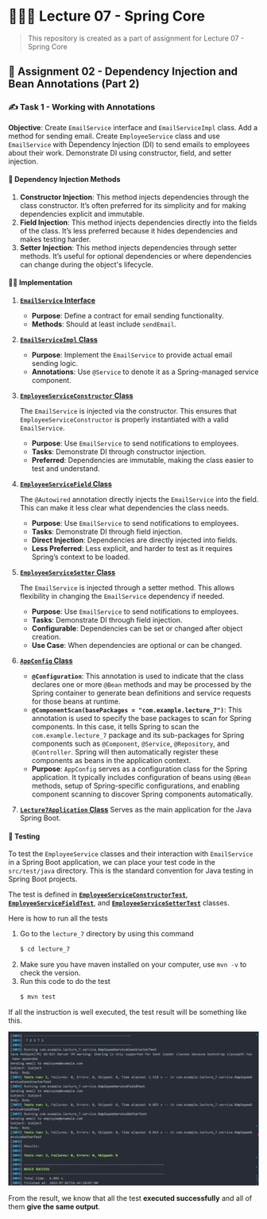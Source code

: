 # 👩🏻‍🏫 Lecture 07 - Spring Core
> This repository is created as a part of assignment for Lecture 07 - Spring Core

## 🌱 Assignment 02 - Dependency Injection and Bean Annotations (Part 2)
### ✍️ Task 1 - Working with Annotations
**Objective**: Create `EmailService` interface and `EmailServiceImpl` class. Add a method for sending email. Create `EmployeeService` class and use `EmailService` with Dependency Injection (DI) to send emails to employees about their work. Demonstrate DI using constructor, field, and setter injection.

#### 💬 Dependency Injection Methods
1. **Constructor Injection**: This method injects dependencies through the class constructor. It’s often preferred for its simplicity and for making dependencies explicit and immutable.
2. **Field Injection**: This method injects dependencies directly into the fields of the class. It’s less preferred because it hides dependencies and makes testing harder.
3. **Setter Injection**: This method injects dependencies through setter methods. It’s useful for optional dependencies or where dependencies can change during the object's lifecycle.

#### 👨‍💻 Implementation
1. [**`EmailService` Interface**](/Week%2004/Lecture%2007/Assignment%2002/lecture_7/src/main/java/com/example/lecture_7/service/EmailService.java)
    - **Purpose**: Define a contract for email sending functionality.
    - **Methods**: Should at least include `sendEmail`.
2. [**`EmailServiceImpl` Class**](/Week%2004/Lecture%2007/Assignment%2002/lecture_7/src/main/java/com/example/lecture_7/service/EmailServiceImpl.java)
    - **Purpose**: Implement the `EmailService` to provide actual email sending logic.
    - **Annotations**: Use `@Service` to denote it as a Spring-managed service component.
3. [**`EmployeeServiceConstructor` Class**](/Week%2004/Lecture%2007/Assignment%2002/lecture_7/src/main/java/com/example/lecture_7/service/EmployeeServiceConstructor.java)

    The `EmailService` is injected via the constructor. This ensures that `EmployeeServiceConstructor` is properly instantiated with a valid `EmailService`.
    - **Purpose**: Use `EmailService` to send notifications to employees.
    - **Tasks**: Demonstrate DI through constructor injection.
    - **Preferred**: Dependencies are immutable, making the class easier to test and understand.
4. [**`EmployeeServiceField` Class**](/Week%2004/Lecture%2007/Assignment%2002/lecture_7/src/main/java/com/example/lecture_7/service/EmployeeServiceField.java)
    
    The `@Autowired` annotation directly injects the `EmailService` into the field. This can make it less clear what dependencies the class needs.
    - **Purpose**: Use `EmailService` to send notifications to employees.
    - **Tasks**: Demonstrate DI through field injection.
    - **Direct Injection**: Dependencies are directly injected into fields.
    - **Less Preferred**: Less explicit, and harder to test as it requires Spring’s context to be loaded.
5. [**`EmployeeServiceSetter` Class**](/Week%2004/Lecture%2007/Assignment%2002/lecture_7/src/main/java/com/example/lecture_7/service/EmployeeServiceSetter.java)
    
    The `EmailService` is injected through a setter method. This allows flexibility in changing the `EmailService` dependency if needed.
    - **Purpose**: Use `EmailService` to send notifications to employees.
    - **Tasks**: Demonstrate DI through field injection.
    - **Configurable**: Dependencies can be set or changed after object creation.
    - **Use Case**: When dependencies are optional or can be changed.
6. [**`AppConfig` Class**](/Week%2004/Lecture%2007/Assignment%2002/lecture_7/src/main/java/com/example/lecture_7/config/AppConfig.java)
    - **`@Configuration`**: This annotation is used to indicate that the class declares one or more `@Bean` methods and may be processed by the Spring container to generate bean definitions and service requests for those beans at runtime.
    - **`@ComponentScan(basePackages = "com.example.lecture_7")`**: This annotation is used to specify the base packages to scan for Spring components. In this case, it tells Spring to scan the `com.example.lecture_7` package and its sub-packages for Spring components such as `@Component`, `@Service`, `@Repository`, and `@Controller`. Spring will then automatically register these components as beans in the application context.
    - **Purpose**: `AppConfig` serves as a configuration class for the Spring application. It typically includes configuration of beans using `@Bean` methods, setup of Spring-specific configurations, and enabling component scanning to discover Spring components automatically.
7. [**`Lecture7Application` Class**](/Week%2004/Lecture%2007/Assignment%2002/lecture_7/src/main/java/com/example/lecture_7/Lecture7Application.java)
    Serves as the main application for the Java Spring Boot.

#### 👀 Testing
To test the `EmployeeService` classes and their interaction with `EmailService` in a Spring Boot application, we can place your test code in the `src/test/java` directory. This is the standard convention for Java testing in Spring Boot projects.

The test is defined in [**`EmployeeServiceConstructorTest`**](/Week%2004/Lecture%2007/Assignment%2002/lecture_7/src/test/java/com/example/lecture_7/service/EmployeeServiceConstructorTest.java), [**`EmployeeServiceFieldTest`**](/Week%2004/Lecture%2007/Assignment%2002/lecture_7/src/test/java/com/example/lecture_7/service/EmployeeServiceFieldTest.java), and [**`EmployeeServiceSetterTest`**](/Week%2004/Lecture%2007/Assignment%2002/lecture_7/src/test/java/com/example/lecture_7/service/EmployeeServiceSetterTest.java) classes.

Here is how to run all the tests
1. Go to the `lecture_7` directory by using this command
    ```bash
    $ cd lecture_7
    ```
2. Make sure you have maven installed on your computer, use `mvn -v` to check the version.
3. Run this code to do the test
    ```bash
    $ mvn test
    ```

If all the instruction is well executed, the test result will be something like this.

![Screenshot](img/result.png)

From the result, we know that all the test **executed successfully** and all of them **give the same output**.